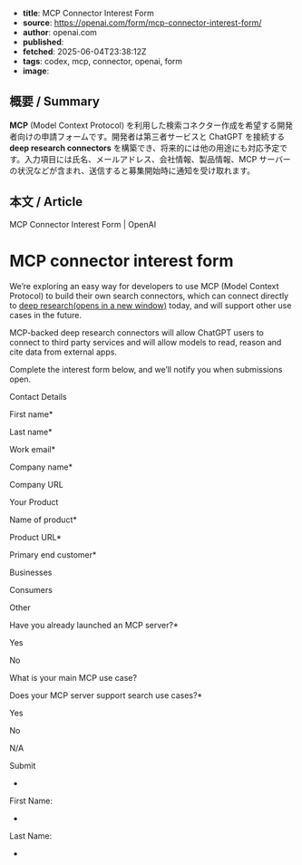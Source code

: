 <!-- metadata -->
- **title**: MCP Connector Interest Form
- **source**: https://openai.com/form/mcp-connector-interest-form/
- **author**: openai.com
- **published**: 
- **fetched**: 2025-06-04T23:38:12Z
- **tags**: codex, mcp, connector, openai, form
- **image**: 

## 概要 / Summary
**MCP** (Model Context Protocol) を利用した検索コネクター作成を希望する開発者向けの申請フォームです。開発者は第三者サービスと ChatGPT を接続する **deep research connectors** を構築でき、将来的には他の用途にも対応予定です。入力項目には氏名、メールアドレス、会社情報、製品情報、MCP サーバーの状況などが含まれ、送信すると募集開始時に通知を受け取れます。

## 本文 / Article
MCP Connector Interest Form | OpenAI

MCP connector interest form
===========================

We’re exploring an easy way for developers to use MCP (Model Context Protocol) to build their own search connectors, which can connect directly to [deep research⁠(opens in a new window)](https://help.openai.com/en/articles/11487775-connectors-in-chatgpt) today, and will support other use cases in the future.

MCP-backed deep research connectors will allow ChatGPT users to connect to third party services and will allow models to read, reason and cite data from external apps.

Complete the interest form below, and we’ll notify you when submissions open.

Contact Details

First name*

 

Last name*

 

Work email*

 

Company name*

 

Company URL

 

Your Product

Name of product*

 

Product URL*

 

Primary end customer*

Businesses 

Consumers 

Other 

 

Have you already launched an MCP server?*

Yes 

No 

 

What is your main MCP use case?

 

Does your MCP server support search use cases?*

Yes 

No 

N/A 

 

Submit

*

First Name: 

*

Last Name: 

*
